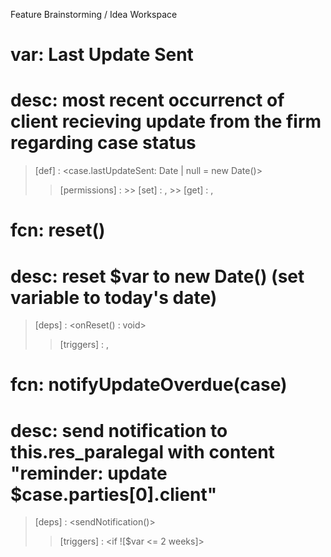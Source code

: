 Feature Brainstorming / Idea Workspace

# var: Last Update Sent
# 	desc: most recent occurrenct of client recieving update from the firm regarding case status
> [def] : <case.lastUpdateSent: Date | null = new Date()>
>> [permissions] :
	>> [set] : <client>, <paralegal>
	>> [get] : <attorney>, <client>

# fcn: reset()
# 	desc: reset $var to new Date() (set variable to today's date)
> [deps] : <onReset() : void>
>> [triggers] : <onButtonPress>, <onClientNotified>

# fcn: notifyUpdateOverdue(case)
# 	desc: send notification to this.res_paralegal with content "reminder: update $case.parties[0].client"
> [deps] : <sendNotification()>
>> [triggers] : <if ![$var <= 2 weeks]>
